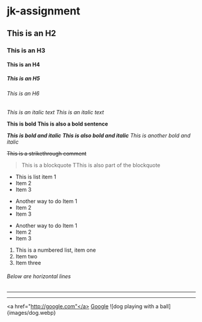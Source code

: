 # jk-assignment

## This is an H2
### This is an H3
#### This is an H4
##### This is an H5
###### This is an H6

*This is an italic text*
_This is an italic text_

**This is bold**
__This is also a bold sentence__

***This is bold and italic***
**_This is also bold and italic_**
*_This is another bold and italic_*

~~This is a strikethrough comment~~

> This is a blockquote
> TThis is also part of the blockquote

* This is list item 1
* Item 2
* Item 3

+ Another way to do Item 1
+ Item 2
+ Item 3

- Another way to do Item 1
- Item 2
- Item 3

1. This is a numbered list, item one
2. Item two
3. Item three

###### Below are horizontal lines
***

---

<a href="http://google.com"</a>
[Google](http://google.com) 
![dog playing with a ball]{images/dog.webp}

